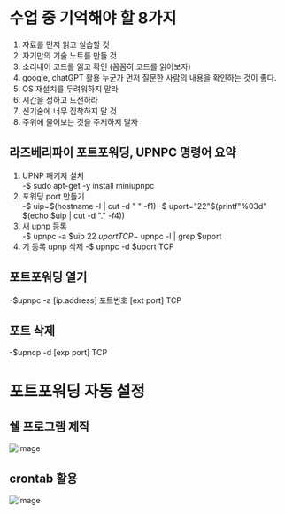 수업 중 기억해야 할 8가지
=======
1. 자료를 먼저 읽고 실습할 것
2. 자기만의 기술 노트를 만들 것
3. 소리내어 코드를 읽고 확인 (꼼꼼히 코드를 읽어보자)
4. google, chatGPT 활용 누군가 먼저 질문한 사람의 내용을 확인하는 것이 좋다.
5. OS 재설치를 두려워하지 말라
6. 시간을 정하고 도전하라
7. 신기술에 너무 집착하지 말 것
8. 주위에 물어보는 것을 주저하지 말자

라즈베리파이 포트포워딩, UPNPC 명령어 요약
----

1. UPNP 패키지 설치       
-$ sudo apt-get -y install miniupnpc
2. 포워딩 port 만들기       
-$ uip=$(hostname -l | cut -d " " -f1)
-$ uport="22"$(printf"%03d" $(echo $uip | cut -d "." -f4))
3. 새 upnp 등록        
-$ upnpc -a $uip 22 $uport TCP
-$ upnpc -l | grep $uport
4. 기 등록 upnp 삭제
-$ upnpc -d $uport TCP

포트포워딩 열기
---- 
-$upnpc -a [ip.address] 포트번호 [ext port] TCP       

포트 삭제
-----
-$upncp -d [exp port] TCP

포트포워딩 자동 설정
=====
쉘 프로그램 제작
-----
![image](https://user-images.githubusercontent.com/50188317/224911096-79f6afc6-60cc-4dea-83b3-6f800a9ce419.png)

crontab 활용
----
![image](https://user-images.githubusercontent.com/50188317/224911555-ea19225d-4599-4fd4-8653-25a259a64a60.png)
